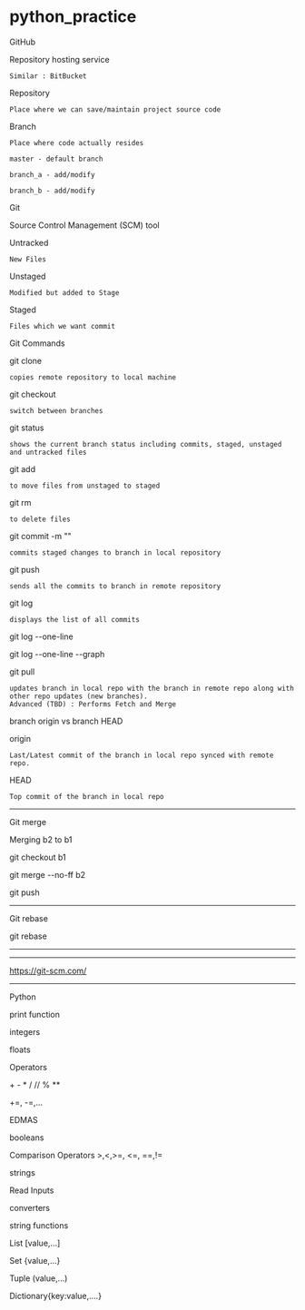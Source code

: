 # python_practice

GitHub

Repository hosting service

	Similar : BitBucket

Repository

	Place where we can save/maintain project source code

Branch

	Place where code actually resides

	master - default branch

	branch_a - add/modify

	branch_b - add/modify


Git

Source Control Management (SCM)	 tool




Untracked 

	New Files


Unstaged

	Modified but added to Stage


Staged

	Files which we want commit	



Git Commands

git clone

	copies remote repository to local machine


git checkout

	switch between branches

git status

	shows the current branch status including commits, staged, unstaged and untracked files

git add

	to move files from unstaged to staged

git rm

	to delete files

git commit -m "<message>"

	commits staged changes to branch in local repository


git push

	sends all the commits to branch in remote repository


git log
	
	displays the list of all commits

git log --one-line

git log --one-line --graph

git pull
	
	updates branch in local repo with the branch in remote repo along with other repo updates (new branches).
	Advanced (TBD) : Performs Fetch and Merge

branch origin vs branch HEAD

origin
	
	Last/Latest commit of the branch in local repo synced with remote repo. 

HEAD

	Top commit of the branch in local repo

----------------------------------------
Git merge 

Merging b2 to b1

git checkout b1

git merge --no-ff b2

git push

-----------------------------
Git rebase

git rebase <source-branch-name>

---------------------------------

-------------------------------------------------
https://git-scm.com/

--------------------------------------------------


Python

print function

integers

floats

Operators 

<p>+ - * / // % **</p>

+=, -=,...

EDMAS

booleans

Comparison Operators >,<,>=, <=, ==,!=

strings

Read Inputs

converters

string functions

List [value,...]

Set {value,...}

Tuple (value,...)

Dictionary{key:value,....}
